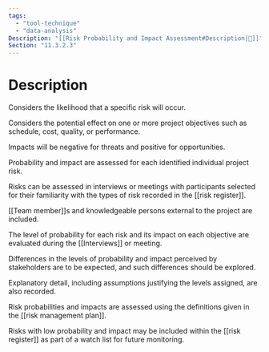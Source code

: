 ```yaml
---
tags:
  - "tool-technique"
  - "data-analysis"
Description: "[[Risk Probability and Impact Assessment#Description|📝]]"
Section: "11.3.2.3"
---
```

# Description
Considers the likelihood that a specific risk will occur.

Considers the potential effect on one or more project objectives such as schedule, cost, quality, or performance.

Impacts will be negative for threats and positive for opportunities.

Probability and impact are assessed for each identified individual project risk.

Risks can be assessed in interviews or meetings with participants selected for their familiarity with the types of risk recorded in the [[risk register]].

[[Team member]]s and knowledgeable persons external to the project are included.

The level of probability for each risk and its impact on each objective are evaluated during the [[Interviews]] or meeting.

Differences in the levels of probability and impact perceived by stakeholders are to be expected, and such differences should be explored.

Explanatory detail, including assumptions justifying the levels assigned, are also recorded.

Risk probabilities and impacts are assessed using the definitions given in the [[risk management plan]].

Risks with low probability and impact may be included within the [[risk register]] as part of a watch list for future monitoring.
